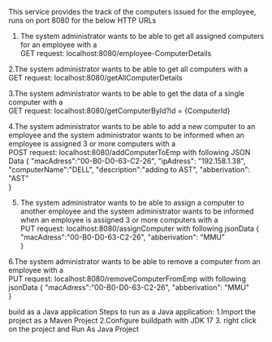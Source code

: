 This service provides the track of the computers issued for the employee, runs on port 8080 for the below HTTP URLs

1. The system administrator wants to be able to get all assigned computers for an employee  with a  
GET request:  localhost:8080/employee-ComputerDetails

2.The system administrator wants to be able to get all computers with a  
GET request: localhost:8080/getAllComputerDetails

3.The system administrator wants to be able to get the data of a single computer with a  
GET request: localhost:8080/getComputerById?id = {ComputerId}

4.The system administrator wants to be able to add a new computer to an employee and the system administrator wants to be informed when an employee is assigned 3 or
more computers with a  
POST request: localhost:8080/addComputerToEmp with following JSON Data
	{
   	"macAdress":"00-B0-D0-63-C2-26",
	"ipAdress": "192.158.1.38",
	"computerName":"DELL",
	"description":"adding to AST",
	"abberivation": "AST"    
	}   

5. The system administrator wants to be able to assign a computer to another employee and the system administrator wants to be informed when an employee is assigned 3 or
more computers with a  
PUT request: localhost:8080/assignComputer with following jsonData
{
   	 "macAdress":"00-B0-D0-63-C2-26",
	"abberivation": "MMU"    
}   

6.The system administrator wants to be able to remove a computer from an employee  with a  
PUT request: localhost:8080/removeComputerFromEmp with following jsonData
{
   	 "macAdress":"00-B0-D0-63-C2-26",
	"abberivation": "MMU"    
}   

build as a Java application
Steps to run as a Java application:
1.Import the project as a Maven Project 
2.Configure buildpath with JDK 17
3. right click on the project and Run As Java Project
